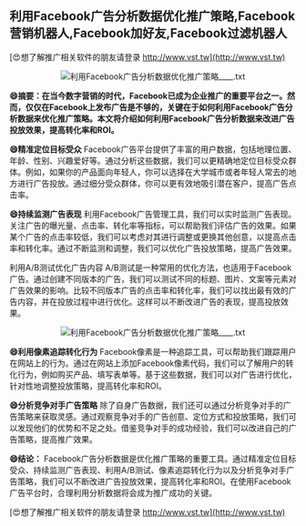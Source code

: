 ## **利用Facebook广告分析数据优化推广策略,Facebook营销机器人,Facebook加好友,Facebook过滤机器人**

[😍想了解推广相关软件的朋友请登录 http://www.vst.tw](http://www.vst.tw)

 <center><img src="https://vst.tw/MP4/tuiguang/png/7.png" alt="利用Facebook广告分析数据优化推广策略____.txt"></center>

**😄摘要：在当今数字营销的时代，Facebook已成为企业推广的重要平台之一。然而，仅仅在Facebook上发布广告是不够的，关键在于如何利用Facebook广告分析数据来优化推广策略。本文将介绍如何利用Facebook广告分析数据来改进广告投放效果，提高转化率和ROI。**

**😄精准定位目标受众**
Facebook广告平台提供了丰富的用户数据，包括地理位置、年龄、性别、兴趣爱好等。通过分析这些数据，我们可以更精确地定位目标受众群体。例如，如果你的产品面向年轻人，你可以选择在大学城市或者年轻人常去的地方进行广告投放。通过细分受众群体，你可以更有效地吸引潜在客户，提高广告点击率。

**😄持续监测广告表现**
利用Facebook广告管理工具，我们可以实时监测广告表现。关注广告的曝光量、点击率、转化率等指标，可以帮助我们评估广告的效果。如果某个广告的点击率较低，我们可以考虑对其进行调整或更换其他创意，以提高点击率和转化率。通过不断监测和调整，我们可以优化广告投放策略，提高广告效果。

利用A/B测试优化广告内容
A/B测试是一种常用的优化方法，也适用于Facebook广告。通过创建不同版本的广告，我们可以测试不同的标题、图片、文案等元素对广告效果的影响。比较不同版本广告的点击率和转化率，我们可以找出最有效的广告内容，并在投放过程中进行优化。这样可以不断改进广告的表现，提高投放效果。

 <center><img src="https://vst.tw/MP4/tuiguang/png/1.png" alt="利用Facebook广告分析数据优化推广策略____.txt"></center>

**😄利用像素追踪转化行为**
Facebook像素是一种追踪工具，可以帮助我们跟踪用户在网站上的行为。通过在网站上添加Facebook像素代码，我们可以了解用户的转化行为，例如购买产品、填写表单等。基于这些数据，我们可以对广告进行优化，针对性地调整投放策略，提高转化率和ROI。

**😄分析竞争对手广告策略**
除了自身广告数据，我们还可以通过分析竞争对手的广告策略来获取灵感。通过观察竞争对手的广告创意、定位方式和投放策略，我们可以发现他们的优势和不足之处。借鉴竞争对手的成功经验，我们可以改进自己的广告策略，提高推广效果。

**😄结论：**
Facebook广告分析数据是优化推广策略的重要工具。通过精准定位目标受众、持续监测广告表现、利用A/B测试、像素追踪转化行为以及分析竞争对手广告策略，我们可以不断改进广告投放效果，提高转化率和ROI。在使用Facebook广告平台时，合理利用分析数据将会成为推广成功的关键。

[😍想了解推广相关软件的朋友请登录 http://www.vst.tw](http://www.vst.tw)



